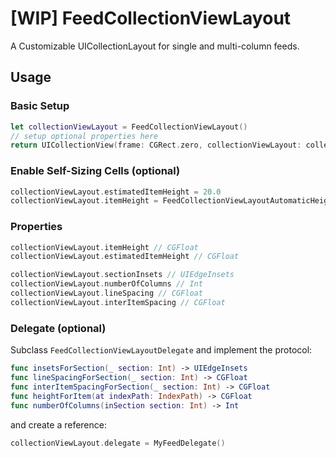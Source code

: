 # [WIP] FeedCollectionViewLayout

A Customizable UICollectionLayout for single and multi-column feeds.

## Usage

### Basic Setup

```swift
let collectionViewLayout = FeedCollectionViewLayout()
// setup optional properties here
return UICollectionView(frame: CGRect.zero, collectionViewLayout: collectionViewLayout)
```

### Enable Self-Sizing Cells (optional)

```swift
collectionViewLayout.estimatedItemHeight = 20.0
collectionViewLayout.itemHeight = FeedCollectionViewLayoutAutomaticHeight
```

### Properties

```swift
collectionViewLayout.itemHeight // CGFloat
collectionViewLayout.estimatedItemHeight // CGFloat

collectionViewLayout.sectionInsets // UIEdgeInsets
collectionViewLayout.numberOfColumns // Int
collectionViewLayout.lineSpacing // CGFloat
collectionViewLayout.interItemSpacing // CGFloat
```

### Delegate (optional)

Subclass `FeedCollectionViewLayoutDelegate` and implement the protocol:

```swift
func insetsForSection(_ section: Int) -> UIEdgeInsets
func lineSpacingForSection(_ section: Int) -> CGFloat
func interItemSpacingForSection(_ section: Int) -> CGFloat
func heightForItem(at indexPath: IndexPath) -> CGFloat
func numberOfColumns(inSection section: Int) -> Int
```

and create a reference:

```swift
collectionViewLayout.delegate = MyFeedDelegate()
```


